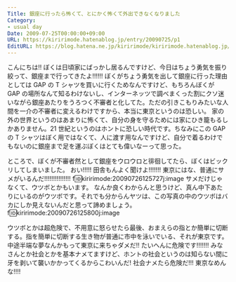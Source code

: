 ```yaml
---
Title: 銀座に行ったら怖くて、とにかく怖くて外出できなくなりました
Category:
- usual day
Date: 2009-07-25T00:00:00+09:00
URL: https://kiririmode.hatenablog.jp/entry/20090725/p1
EditURL: https://blog.hatena.ne.jp/kiririmode/kiririmode.hatenablog.jp/atom/entry/8454420450078212790
---
```



こんにちは!! ぼくは日頃家にばっかし居るんですけど、今日はちょう勇気を振り絞って、銀座まで行ってきたよ!!!!!!
ぼくがちょう勇気を出して銀座に行った理由としては GAP の T シャツを買いに行くためなんですけど、もちろんぼくが GAP の場所なんて知るわけないし、インターネッツで調べまくった割にクソ迷いながら銀座あたりをうろつく不審者と化してた。ただの引きこもりみたいな人間を一介の不審者に変えるわけですから、本当に東京というのは恐しい。
家の外の世界というのはあまりに怖くて、自分の身を守るためには家にひき籠もるしかありません。21 世紀というのはホントに恐しい時代です。ちなみにこの GAP の T シャツはぼく用ではなくて、人に渡す用なんですけど、自分で着るわけでもないのに銀座まで足を運ぶぼくはとても偉いなーって思った。

ところで、ぼくが不審者然として銀座をウロウロと徘徊してたら、ぼくはビックリしてしまいました。
おい!!!!! 田舎もんよく聞けよ!!!!!!! 東京にはな、普通にサメがいるんだ!!!!!!!!!!!!!!!
f:id:kiririmode:20090726125727j:image
サメだけじゃなくて、ウツボとかもいます。 なんか良くわからんと思うけど、真ん中下あたりにいるのがウツボです。それでも分からんヤツは、この写真の中のウツボはバカにしか見えないんだと思って諦めましょう。
f:id:kiririmode:20090726125800j:image

ウツボとかは超危険で、不用意に怒らせたら最後、おまえらの指とか簡単に切断する。指を簡単に切断する生き物が普通に市中を泳いでいる、それが東京です。中途半端な夢なんかもって東京に来ちゃダメだ!! たいへんに危険です!!!!!!!
みなさんとか社会とかを基本ナメてますけど、ホントの社会というのは知らない間に牙を剥いて襲いかかってくるからこわいんだ! 社会ナメたら危険だ!!! 東京なめんな!!!!
